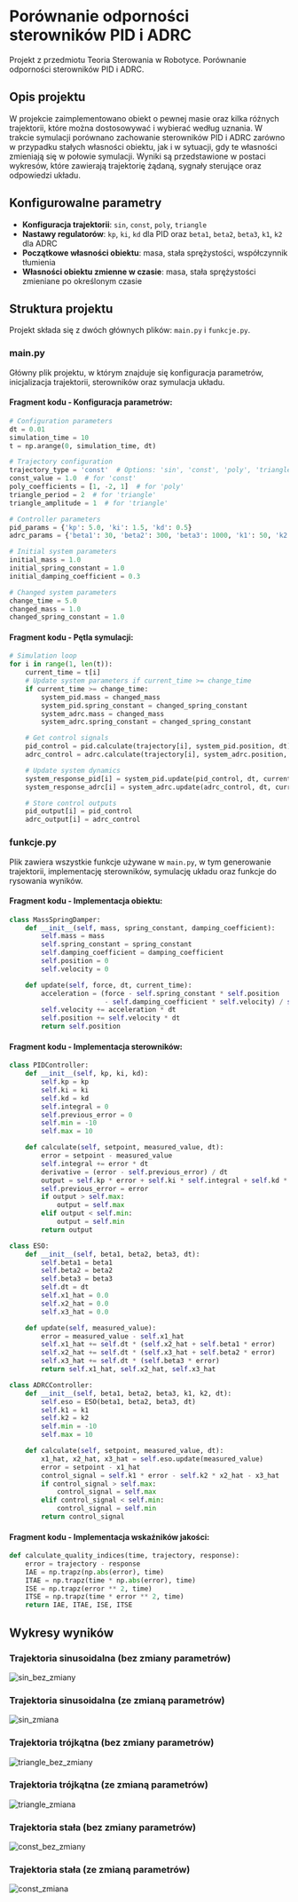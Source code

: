 
# Porównanie odporności sterowników PID i ADRC

Projekt z przedmiotu Teoria Sterowania w Robotyce. Porównanie odporności sterowników PID i ADRC.

## Opis projektu

W projekcie zaimplementowano obiekt o pewnej masie oraz kilka różnych trajektorii, które można dostosowywać i wybierać według uznania. W trakcie symulacji porównano zachowanie sterowników PID i ADRC zarówno w przypadku stałych własności obiektu, jak i w sytuacji, gdy te własności zmieniają się w połowie symulacji. Wyniki są przedstawione w postaci wykresów, które zawierają trajektorię żądaną, sygnały sterujące oraz odpowiedzi układu.

## Konfigurowalne parametry

- **Konfiguracja trajektorii**: `sin`, `const`, `poly`, `triangle`
- **Nastawy regulatorów**: `kp`, `ki`, `kd` dla PID oraz `beta1`, `beta2`, `beta3`, `k1`, `k2` dla ADRC
- **Początkowe własności obiektu**: masa, stała sprężystości, współczynnik tłumienia
- **Własności obiektu zmienne w czasie**: masa, stała sprężystości zmieniane po określonym czasie

## Struktura projektu

Projekt składa się z dwóch głównych plików: `main.py` i `funkcje.py`.

### main.py

Główny plik projektu, w którym znajduje się konfiguracja parametrów, inicjalizacja trajektorii, sterowników oraz symulacja układu.

#### Fragment kodu - Konfiguracja parametrów:

```python
# Configuration parameters
dt = 0.01
simulation_time = 10
t = np.arange(0, simulation_time, dt)

# Trajectory configuration
trajectory_type = 'const'  # Options: 'sin', 'const', 'poly', 'triangle'
const_value = 1.0  # for 'const'
poly_coefficients = [1, -2, 1]  # for 'poly'
triangle_period = 2  # for 'triangle'
triangle_amplitude = 1  # for 'triangle'

# Controller parameters
pid_params = {'kp': 5.0, 'ki': 1.5, 'kd': 0.5}
adrc_params = {'beta1': 30, 'beta2': 300, 'beta3': 1000, 'k1': 50, 'k2': 2, 'dt': dt}

# Initial system parameters
initial_mass = 1.0
initial_spring_constant = 1.0
initial_damping_coefficient = 0.3

# Changed system parameters
change_time = 5.0
changed_mass = 1.0
changed_spring_constant = 1.0
```

#### Fragment kodu - Pętla symulacji:

```python
# Simulation loop
for i in range(1, len(t)):
    current_time = t[i]
    # Update system parameters if current_time >= change_time
    if current_time >= change_time:
        system_pid.mass = changed_mass
        system_pid.spring_constant = changed_spring_constant
        system_adrc.mass = changed_mass
        system_adrc.spring_constant = changed_spring_constant

    # Get control signals
    pid_control = pid.calculate(trajectory[i], system_pid.position, dt)
    adrc_control = adrc.calculate(trajectory[i], system_adrc.position, dt)

    # Update system dynamics
    system_response_pid[i] = system_pid.update(pid_control, dt, current_time)
    system_response_adrc[i] = system_adrc.update(adrc_control, dt, current_time)

    # Store control outputs
    pid_output[i] = pid_control
    adrc_output[i] = adrc_control
```

### funkcje.py

Plik zawiera wszystkie funkcje używane w `main.py`, w tym generowanie trajektorii, implementację sterowników, symulację układu oraz funkcje do rysowania wyników.

#### Fragment kodu - Implementacja obiektu:

```python
class MassSpringDamper:
    def __init__(self, mass, spring_constant, damping_coefficient):
        self.mass = mass
        self.spring_constant = spring_constant
        self.damping_coefficient = damping_coefficient
        self.position = 0
        self.velocity = 0

    def update(self, force, dt, current_time):
        acceleration = (force - self.spring_constant * self.position
                        - self.damping_coefficient * self.velocity) / self.mass
        self.velocity += acceleration * dt
        self.position += self.velocity * dt
        return self.position
```

#### Fragment kodu - Implementacja sterowników:

```python
class PIDController:
    def __init__(self, kp, ki, kd):
        self.kp = kp
        self.ki = ki
        self.kd = kd
        self.integral = 0
        self.previous_error = 0
        self.min = -10
        self.max = 10

    def calculate(self, setpoint, measured_value, dt):
        error = setpoint - measured_value
        self.integral += error * dt
        derivative = (error - self.previous_error) / dt
        output = self.kp * error + self.ki * self.integral + self.kd * derivative
        self.previous_error = error
        if output > self.max:
            output = self.max
        elif output < self.min:
            output = self.min
        return output

class ESO:
    def __init__(self, beta1, beta2, beta3, dt):
        self.beta1 = beta1
        self.beta2 = beta2
        self.beta3 = beta3
        self.dt = dt
        self.x1_hat = 0.0
        self.x2_hat = 0.0
        self.x3_hat = 0.0

    def update(self, measured_value):
        error = measured_value - self.x1_hat
        self.x1_hat += self.dt * (self.x2_hat + self.beta1 * error)
        self.x2_hat += self.dt * (self.x3_hat + self.beta2 * error)
        self.x3_hat += self.dt * (self.beta3 * error)
        return self.x1_hat, self.x2_hat, self.x3_hat

class ADRCController:
    def __init__(self, beta1, beta2, beta3, k1, k2, dt):
        self.eso = ESO(beta1, beta2, beta3, dt)
        self.k1 = k1
        self.k2 = k2
        self.min = -10
        self.max = 10

    def calculate(self, setpoint, measured_value, dt):
        x1_hat, x2_hat, x3_hat = self.eso.update(measured_value)
        error = setpoint - x1_hat
        control_signal = self.k1 * error - self.k2 * x2_hat - x3_hat
        if control_signal > self.max:
            control_signal = self.max
        elif control_signal < self.min:
            control_signal = self.min
        return control_signal
```

#### Fragment kodu - Implementacja wskaźników jakości:

```python
def calculate_quality_indices(time, trajectory, response):
    error = trajectory - response
    IAE = np.trapz(np.abs(error), time)
    ITAE = np.trapz(time * np.abs(error), time)
    ISE = np.trapz(error ** 2, time)
    ITSE = np.trapz(time * error ** 2, time)
    return IAE, ITAE, ISE, ITSE
```

## Wykresy wyników

### Trajektoria sinusoidalna (bez zmiany parametrów)
![sin_bez_zmiany](plots/sin_bez_zmiany.png)

### Trajektoria sinusoidalna (ze zmianą parametrów)
![sin_zmiana](plots/sin_zmiana.png)

### Trajektoria trójkątna (bez zmiany parametrów)
![triangle_bez_zmiany](plots/triangle_bez_zmiany.png)

### Trajektoria trójkątna (ze zmianą parametrów)
![triangle_zmiana](plots/triangle_zmiana.png)

### Trajektoria stała (bez zmiany parametrów)
![const_bez_zmiany](plots/const_bez_zmiany.png)

### Trajektoria stała (ze zmianą parametrów)
![const_zmiana](plots/const_zmiana.png)


